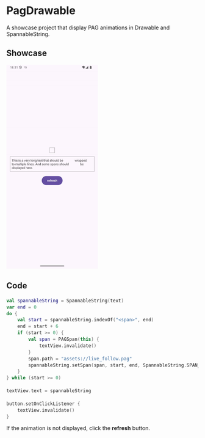 # PagDrawable

A showcase project that display PAG animations in Drawable and SpannableString.

## Showcase
<img src="./art/span.gif" width="240">

## Code
```kotlin
val spannableString = SpannableString(text)
var end = 0
do {
    val start = spannableString.indexOf("<span>", end)
    end = start + 6
    if (start >= 0) {
        val span = PAGSpan(this) {
            textView.invalidate()
        }
        span.path = "assets://live_follow.pag"
        spannableString.setSpan(span, start, end, SpannableString.SPAN_EXCLUSIVE_EXCLUSIVE)
    }
} while (start >= 0)

textView.text = spannableString

button.setOnClickListener {
    textView.invalidate()
}
```

If the animation is not displayed, click the **refresh** button.

